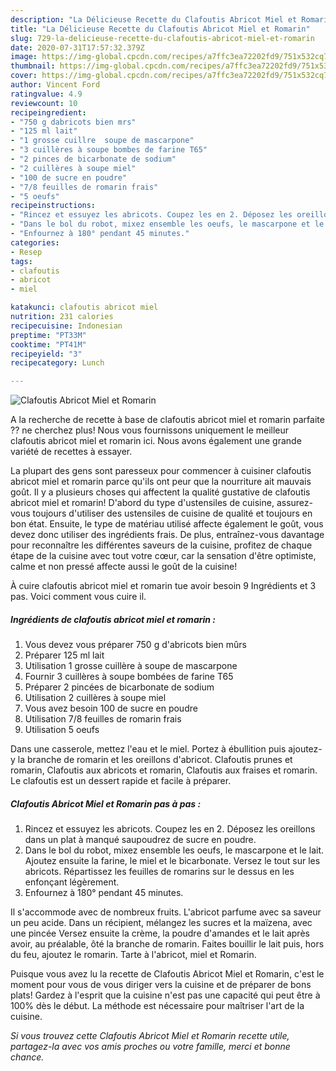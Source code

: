 ```yaml
---
description: "La Délicieuse Recette du Clafoutis Abricot Miel et Romarin"
title: "La Délicieuse Recette du Clafoutis Abricot Miel et Romarin"
slug: 729-la-delicieuse-recette-du-clafoutis-abricot-miel-et-romarin
date: 2020-07-31T17:57:32.379Z
image: https://img-global.cpcdn.com/recipes/a7ffc3ea72202fd9/751x532cq70/clafoutis-abricot-miel-et-romarin-photo-principale-de-la-recette.jpg
thumbnail: https://img-global.cpcdn.com/recipes/a7ffc3ea72202fd9/751x532cq70/clafoutis-abricot-miel-et-romarin-photo-principale-de-la-recette.jpg
cover: https://img-global.cpcdn.com/recipes/a7ffc3ea72202fd9/751x532cq70/clafoutis-abricot-miel-et-romarin-photo-principale-de-la-recette.jpg
author: Vincent Ford
ratingvalue: 4.9
reviewcount: 10
recipeingredient:
- "750 g dabricots bien mrs"
- "125 ml lait"
- "1 grosse cuillre  soupe de mascarpone"
- "3 cuillères à soupe bombes de farine T65"
- "2 pinces de bicarbonate de sodium"
- "2 cuillères à soupe miel"
- "100 de sucre en poudre"
- "7/8 feuilles de romarin frais"
- "5 oeufs"
recipeinstructions:
- "Rincez et essuyez les abricots. Coupez les en 2. Déposez les oreillons dans un plat à manqué saupoudrez de sucre en poudre."
- "Dans le bol du robot, mixez ensemble les oeufs, le mascarpone et le lait. Ajoutez ensuite la farine, le miel et le bicarbonate. Versez le tout sur les abricots. Répartissez les feuilles de romarins sur le dessus en les enfonçant légèrement."
- "Enfournez à 180° pendant 45 minutes."
categories:
- Resep
tags:
- clafoutis
- abricot
- miel

katakunci: clafoutis abricot miel 
nutrition: 231 calories
recipecuisine: Indonesian
preptime: "PT33M"
cooktime: "PT41M"
recipeyield: "3"
recipecategory: Lunch

---
```



![Clafoutis Abricot Miel et Romarin](https://img-global.cpcdn.com/recipes/a7ffc3ea72202fd9/751x532cq70/clafoutis-abricot-miel-et-romarin-photo-principale-de-la-recette.jpg)

A la recherche de recette à base de clafoutis abricot miel et romarin parfaite ?? ne cherchez plus! Nous vous fournissons uniquement le meilleur clafoutis abricot miel et romarin ici. Nous avons également une grande variété de recettes à essayer.

La plupart des gens sont paresseux pour commencer à cuisiner clafoutis abricot miel et romarin parce qu'ils ont peur que la nourriture ait mauvais goût. Il y a plusieurs choses qui affectent la qualité gustative de clafoutis abricot miel et romarin! D'abord du type d'ustensiles de cuisine, assurez-vous toujours d'utiliser des ustensiles de cuisine de qualité et toujours en bon état. Ensuite, le type de matériau utilisé affecte également le goût, vous devez donc utiliser des ingrédients frais. De plus, entraînez-vous davantage pour reconnaître les différentes saveurs de la cuisine, profitez de chaque étape de la cuisine avec tout votre cœur, car la sensation d'être optimiste, calme et non pressé affecte aussi le goût de la cuisine!

<!--inarticleads1-->

À cuire clafoutis abricot miel et romarin tue avoir besoin 9 Ingrédients et 3 pas. Voici comment vous cuire il.

##### Ingrédients de clafoutis abricot miel et romarin :

1. Vous devez vous préparer 750 g d&#39;abricots bien mûrs
1. Préparer 125 ml lait
1. Utilisation 1 grosse cuillère à soupe de mascarpone
1. Fournir 3 cuillères à soupe bombées de farine T65
1. Préparer 2 pincées de bicarbonate de sodium
1. Utilisation 2 cuillères à soupe miel
1. Vous avez besoin 100 de sucre en poudre
1. Utilisation 7/8 feuilles de romarin frais
1. Utilisation 5 oeufs


Dans une casserole, mettez l&#39;eau et le miel. Portez à ébullition puis ajoutez-y la branche de romarin et les oreillons d&#39;abricot. Clafoutis prunes et romarin, Clafoutis aux abricots et romarin, Clafoutis aux fraises et romarin. Le clafoutis est un dessert rapide et facile à préparer. 

<!--inarticleads2-->

##### Clafoutis Abricot Miel et Romarin pas à pas :

1. Rincez et essuyez les abricots. Coupez les en 2. Déposez les oreillons dans un plat à manqué saupoudrez de sucre en poudre.
1. Dans le bol du robot, mixez ensemble les oeufs, le mascarpone et le lait. Ajoutez ensuite la farine, le miel et le bicarbonate. Versez le tout sur les abricots. Répartissez les feuilles de romarins sur le dessus en les enfonçant légèrement.
1. Enfournez à 180° pendant 45 minutes.


Il s&#39;accommode avec de nombreux fruits. L&#39;abricot parfume avec sa saveur un peu acide. Dans un récipient, mélangez les sucres et la maïzena, avec une pincée Versez ensuite la crème, la poudre d&#39;amandes et le lait après avoir, au préalable, ôté la branche de romarin. Faites bouillir le lait puis, hors du feu, ajoutez le romarin. Tarte à l&#39;abricot, miel et Romarin. 

<!--inarticleads1-->

<p>
Puisque vous avez lu la recette de Clafoutis Abricot Miel et Romarin, c'est le moment pour vous de vous diriger vers la cuisine et de préparer de bons plats! Gardez à l'esprit que la cuisine n'est pas une capacité qui peut être à 100% dès le début. La méthode est nécessaire pour maîtriser l'art de la cuisine.
</p>

<p>
<i>Si vous trouvez cette Clafoutis Abricot Miel et Romarin recette utile, partagez-la avec vos amis proches ou votre famille, merci et bonne chance.</i>
</p>

